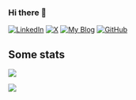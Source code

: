 ### Hi there 👋

<a href="https://www.linkedin.com/in/robertbohne"><img src="https://img.shields.io/badge/LinkedIn-0077B5?style=for-the-badge&logo=linkedin&logoColor=white" alt="LinkedIn"></a>
<a href="https://twitter.com/fabianborn"><img src="https://img.shields.io/badge/RobertBohne-black?style=for-the-badge&logo=X&logoColor=white" alt="X"></a>
<a href="https://examples.openshift.pub/"><img src="https://img.shields.io/badge/OpenShift-Examples-10F9f12?style=for-the-badge&logo=blog&logoColor=white" alt="My Blog"></a>
<a href="https://github.com/rbo"><img src="https://img.shields.io/badge/GitHub-100000?style=for-the-badge&logo=github&logoColor=white" alt="GitHub"></a>


## Some stats
![](https://github-readme-stats.vercel.app/api?username=rbo&theme=transparent&show_icons=true)

<a href=""><img align="center" src="https://github-readme-stats.vercel.app/api/top-langs/?username=rbo&layout=compact&line_height=40&hide=css"/> </a>
